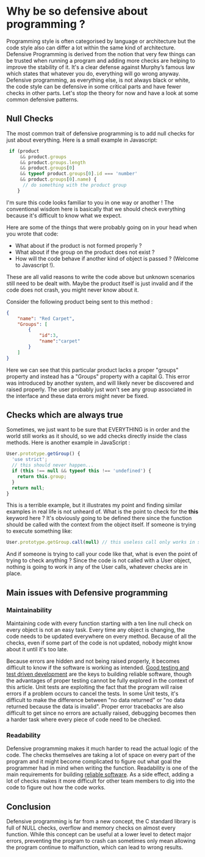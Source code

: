# Why be so defensive about programming ?

Programming style is often categorised by language or architecture but the code style also can differ a lot within the same kind of architecture. Defensive Programming is derived from the notion that very few things can be trusted when running a program and adding more checks are helping to improve the stability of it.
It's a clear defense against Murphy’s famous law which states that whatever you do, everything will go wrong anyway.
Defensive programming, as everything else, is not always black or white, the code style can be defensive in some critical parts and have fewer checks in other parts.
Let's stop the theory for now and have a look at some common defensive patterns.

## Null Checks

The most common trait of defensive programming is to add null checks for just about everything.
Here is a small example in Javascript:

```javascript
 if (product
 	 && product.groups
 	 && product.groups.length
 	 && product.groups[0]
 	 && typeof product.groups[0].id === 'number'
 	 && product.groups[0].name) {
 	  // do something with the product group
 	}
```

I'm sure this code looks familiar to you in one way or another ! The conventional wisdom here is basically that we should check everything because it's difficult to know what we expect.

Here are some of the things that were probably going on in your head when you wrote that code:
 - What about if the product is not formed properly ?
 - What about if the group on the product does not exist ?
 - How will the code behave if another kind of object is passed ? (Welcome to Javascript !).

These are all valid reasons to write the code above but unknown scenarios still need to be dealt with. Maybe the product itself is just invalid and if the code does not crash, you might never know about it.

Consider the following product being sent to this method :

```json
{
	"name": "Red Carpet",
	"Groups": [
		{
			"id":3,
			"name":"carpet"
		}
	]
}
```

Here we can see that this particular product lacks a proper "groups" property and instead has a "Groups" property with a capital G. This error was introduced by another system, and will likely never be discovered and raised properly. The user probably just won't see any group associated in the interface and these data errors might never be fixed.

## Checks which are always true

Sometimes, we just want to be sure that EVERYTHING is in order and the world still works as it should, so we add checks directly inside the class methods.
Here is another example in JavaScript :

```javascript
User.prototype.getGroup() {
  'use strict';
  // this should never happen...
  if (this !== null && typeof this !== 'undefined') {
    return this.group;
  }
  return null;
}
```

This is a terrible example, but it illustrates my point and finding similar examples in real life is not unheard of. What is the point to check for the **this** keyword here ? It's obviously going to be defined there since the function should be called with the context from the object itself. If someone is trying to execute something like:

```javascript
User.prototype.getGroup.call(null) // this useless call only works in strict mode
```

And if someone is trying to call your code like that, what is even the point of trying to check anything ? Since the code is not called with a User object, nothing is going to work in any of the User calls, whatever checks are in place.

## Main issues with Defensive programming

### Maintainability

Maintaining code with every function starting with a ten line null check on every object is not an easy task. Every time any object is changing, the code needs to be updated everywhere on every method.
Because of all the checks, even if some part of the code is not updated, nobody might know about it until it's too late.

Because errors are hidden and not being raised properly, it becomes difficult to know if the software is working as intended.
[Good testing and test driven development](/blog/9-benefits-of-test-driven-development) are the keys to building reliable software, though the advantages of proper testing cannot be fully explored in the context of this article. Unit tests are exploiting the fact that the program will raise errors if a problem occurs to cancel the tests. In some Unit tests, it's difficult to make the difference between "no data returned" or "no data returned because the data is invalid".
Proper error tracebacks are also difficult to get since no errors are actually raised, debugging becomes then a harder task where every piece of code need to be checked.


### Readability

Defensive programming makes it much harder to read the actual logic of the code. The checks themselves are taking a lot of space on every part of the program and it might become complicated to figure out what goal the programmer had in mind when writing the function.
Readability is one of the main requirements for building [reliable software](/blog/the-building-blocks-of-reliable-software). As a side effect, adding a lot of checks makes it more difficult for other team members to dig into the code to figure out how the code works.

## Conclusion

Defensive programming is far from a new concept, the C standard library is full of NULL checks, overflow and memory checks on almost every function. While this concept can be useful at a lower level to detect major errors, preventing the program to crash can sometimes only mean allowing the program continue to malfunction, which can lead to wrong results.
